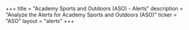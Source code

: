 +++
title = "Academy Sports and Outdoors (ASO) - Alerts"
description = "Analyze the Alerts for Academy Sports and Outdoors (ASO)"
ticker = "ASO"
layout = "alerts"
+++

